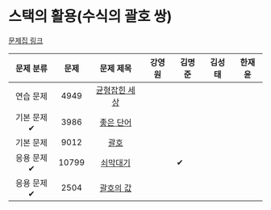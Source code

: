 # 스택의 활용(수식의 괄호 쌍)

[문제집 링크](https://www.acmicpc.net/workbook/view/7312)

| 문제 분류 | 문제 | 문제 제목 | 강영원 | 김명준 | 김성태 | 한재윤 |
| :-: | :-: | :-: | :-: | --- | --- | --- |
| 연습 문제 | 4949 | [균형잡힌 세상](https://www.acmicpc.net/problem/4949) |   |   |   |   |
| 기본 문제✔ | 3986 | [좋은 단어](https://www.acmicpc.net/problem/3986) |   |   |   |   |
| 기본 문제 | 9012 | [괄호](https://www.acmicpc.net/problem/9012) |   |   |   |   |
| 응용 문제✔ | 10799 | [쇠막대기](https://www.acmicpc.net/problem/10799) |   | ✔ |   |   |
| 응용 문제✔ | 2504 | [괄호의 값](https://www.acmicpc.net/problem/2504) |   |   |   |   |
